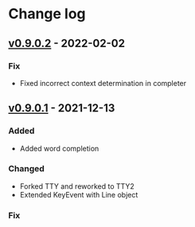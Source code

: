 # Change log

## [v0.9.0.2] - 2022-02-02

### Fix
* Fixed incorrect context determination in completer


## [v0.9.0.1] - 2021-12-13

### Added
* Added word completion

### Changed
* Forked TTY and reworked to TTY2
* Extended KeyEvent with Line object

### Fix


[v0.9.0.2]: https://github.com/zzyzwicz/tty2-reader/compare/v0.9.0.2
[v0.9.0.1]: https://github.com/zzyzwicz/tty2-reader/compare/v0.9.0.1
